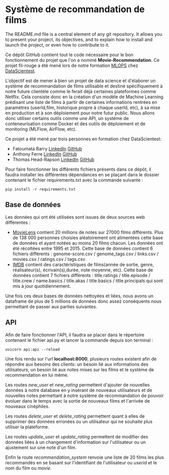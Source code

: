# Système de recommandation de films


The README.md file is a central element of any git repository. It allows you to present your project, its objectives, and to explain how to install and launch the project, or even how to contribute to it.


Ce dépôt GitHub contient tout le code nécessaire pour le bon fonctionnement du projet que l'on a nommé **Movie-Recommendation**. Ce projet fil-rouge a été mené lors de notre formation [MLOPS](https://datascientest.com/formation-ml-ops) chez [DataScientest](https://datascientest.com/).

L'objectif est de mener à bien un projet de data science et d'élaborer un système de recommandation de films utilisable et destiné spécifiquement à notre future clientèle comme le ferait déjà certaines plateformes comme Netflix. Cela consiste donc en la création d'un modèle de Machine Learning prédisant une liste de films à partir de certaines informations rentrées en paramètres (userId,film, historique propre à chaque userId, etc), à sa mise en production et à son déploiement pour notre futur public. Nous allons donc utiliser certains outils comme une API, un système de conteneurisation comme Docker et des outils de déploiement et de monitoring (MLFlow, AirFlow, etc).

Ce projet a été mené par trois personnes en formation chez DataScientest:

- Fatoumata Barry [LinkedIn]() [GitHub](https://github.com/Barry-ta?tab=repositories)
- Anthony Ferre [LinkedIn](www.linkedin.com/in/anthony-ferre-6bb5b7172) [GitHub](https://github.com/anthoferre?tab=repositories)
- Thomas Head-Rapson [LinkedIn](https://www.linkedin.com/in/thomas-head-rapson-132008135/) [GitHub](https://github.com/thomasheadrapson?tab=repositories)

Pour faire fonctionner les différents fichiers présents dans ce dépôt, il faudra installer les différentes dépendances en se plaçant dans le dossier contenant le fichier requirements.txt avec la commande suivante :

```
pip install -r requirements.txt
```

## Base de données
Les données qui ont été utilisées sont issues de deux sources web différentes :
- [MovieLens](https://grouplens.org/datasets/movielens/20m/) contient 20 millions de notes sur 27000 films différents. Plus de 138 000 personnes choisies aléatoirement ont alimentées cette base de données et ayant notées au moins 20 films chacun. Les données ont été récoltées entre 1995 et 2015. Cette base de données contient 6 fichiers différents : genome-score.csv / genome_tags.csv / links.csv / movies.csv / ratings.csv / tags.csv
- [IMDB](https://developer.imdb.com/non-commercial-datasets/) contient des caractéristiques de films(année de sortie, genre, réalisateur(s), écrivain(s),durée, note moyenne, etc). Cette base de données contient 7 fichiers différents : title.ratings / title.episode / title.crew / name.basics / title.akas / title.basics / title.principals qui sont mis à jour quotidiennement.

Une fois ces deux bases de données nettoyées et liées, nous avons un dataframe de plus de 5 millions de données donc assez conséquents nous permettant de passer aux parties suivantes.

## API
Afin de faire fonctionner l'API, il faudra se placer dans le répertoire contenant le fichier api.py et lancer la commande depuis son terminal : 

```
uvicorn api:api --reload
```

Une fois rendu sur l'url **localhost:8000**, plusieurs routes existent afin de répondre aux besoins des clients: un besoin lié aux informations des utilisateurs, un besoin lié aux notes mises sur les films et le système de recommendation en lui même.

Les routes *new_user* et *new_rating* permettent d'ajouter de nouvelles données à notre database en y insérant de nouveaux utilisateurs et de nouvelles notes permettant à notre système de recommandation de pouvoir évoluer dans le temps avec la sortie de nouveaux films et l'arrivée de nouveaux cinéphiles.

Les routes *delete_user* et *delete_rating* permettent quant à elles de supprimer des données erronées ou un utilisateur qui ne souhaite plus utiliser la plateforme.

Les routes *update_user* et *update_rating* permettent de modifier des données liées à un changement d'information sur l'utilisateur ou un ajustement sur une note d'un film.

Enfin la route *recommendation_system* renvoie une liste de 20 films les plus recommandés en se basant sur l'identifiant de l'utilisateur ou *userid* et le nom du film ou *movie*.
